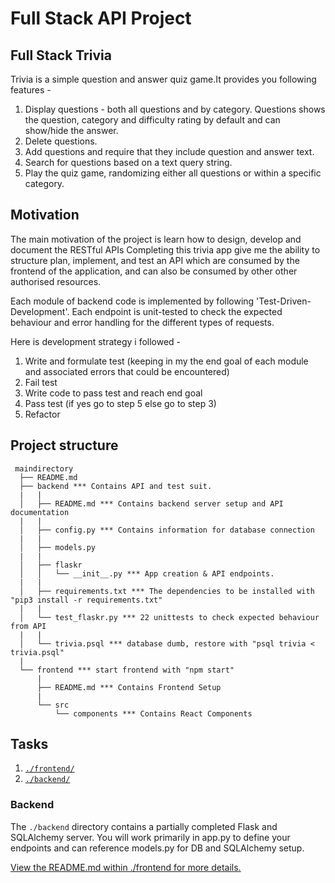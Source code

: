 # Full Stack API Project

## Full Stack Trivia

Trivia is a simple question and answer quiz game.It provides you following features - 

1) Display questions - both all questions and by category. Questions shows the question, category and difficulty rating by default and can show/hide the answer. 
2) Delete questions.
3) Add questions and require that they include question and answer text.
4) Search for questions based on a text query string.
5) Play the quiz game, randomizing either all questions or within a specific category.

## Motivation

The main motivation of the project is learn how to design, develop and document the RESTful APIs 
Completing this trivia app give me the ability to structure plan, implement, and test an API which are consumed by the frontend of the application, and can also be consumed by other other authorised resources.

Each module of backend code is implemented by following 'Test-Driven-Development'. 
Each endpoint is unit-tested to check the expected behaviour and error handling for the different types of requests.

Here is development strategy i followed -
1. Write and formulate test (keeping in my the end goal of each module and associated errors that could be encountered)
2. Fail test
3. Write code to pass test and reach end goal 
4. Pass test (if yes go to step 5 else go to step 3)
5. Refactor


## Project structure

```
 maindirectory
  ├── README.md
  ├── backend *** Contains API and test suit. 
  |   |
  │   ├── README.md *** Contains backend server setup and API documentation
  |   |
  │   ├── config.py *** Contains information for database connection
  |   |
  │   ├── models.py
  |   |
  │   ├── flaskr
  │   │   └── __init__.py *** App creation & API endpoints.
  |   |
  │   ├── requirements.txt *** The dependencies to be installed with "pip3 install -r requirements.txt"
  |   |
  │   └── test_flaskr.py *** 22 unittests to check expected behaviour from API
  |   |
  │   └── trivia.psql *** database dumb, restore with "psql trivia < trivia.psql"
  |
  └── frontend *** start frontend with "npm start"
      |
      ├── README.md *** Contains Frontend Setup 
      |
      └── src
          └── components *** Contains React Components
```


## Tasks


1. [`./frontend/`](./frontend/README.md)
2. [`./backend/`](./backend/README.md)
 

### Backend

The `./backend` directory contains a partially completed Flask and SQLAlchemy server. You will work primarily in app.py to define your endpoints and can reference models.py for DB and SQLAlchemy setup. 


[View the README.md within ./frontend for more details.](./frontend/README.md)
